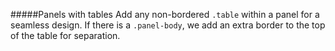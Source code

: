 #####Panels with tables
Add any non-bordered `.table` within a panel for a seamless design. If there is a `.panel-body`, we add an extra border to the top of the table for separation.
